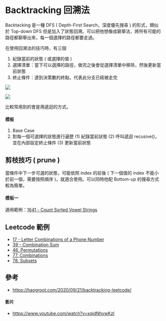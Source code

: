 # Backtracking 回溯法
Backtacking 是一種 DFS ( Depth-First Search，深度優先搜尋 ) 的形式，類似於 Top-down DFS 但是加入了狀態回溯。可以把他想像成窮舉法，將所有可能的路徑都窮舉出來，每一個選擇的路徑都要走過。

在使用回溯法的技巧時，有三個

1. 紀錄當前的狀態 ( 或選擇的值 )
2. 選擇清單：當下可以選擇的路徑，做完之後會從選擇清單中移除，然後更新當前狀態
3. 終止條件：達到決策數的終點，代表此分支已經被走完

![](/images/Template/backtracking-1.png)

![](/images/Template/backtracking-2.png)

比較常用到的會是用遞迴的方式。

#### 模板
1. Base Case
2. 對每一個可選擇的狀態進行遍歷
    (1) 紀錄當前狀態
    (2) 呼叫遞迴 recusive()，並在內部設定終止條件
    (3) 更新當前狀態

## 剪枝技巧 ( prune )
當條件中下一步可選的狀態，可能依照 index 的前後 ( 下一個值的 index 不能小於前一個，需要按照順序 )，就適合使用。可以同時他配 Bottom-up 的搜尋方式較為簡單。

#### 模板一

適用範例：[1641 - Count Sorted Vowel Strings]()

## Leetcode 範例
* [17 - Letter Combinations of a Phone Number]()
* [39 - Combination Sum](https://leetcode.com/problems/combination-sum/)
* [46. Permutations](https://leetcode.com/problems/permutations/)
* [77. Combinations](https://leetcode.com/problems/combinations/)
* [78. Subsets](https://leetcode.com/problems/subsets/)


## 參考
* https://haogroot.com/2020/09/21/backtracking-leetcode/

#### 影片
* https://www.youtube.com/watch?v=xqidNhvwKzI